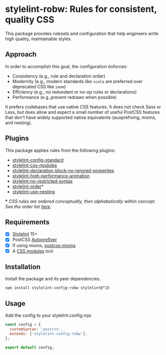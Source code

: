 # stylelint-robw: Rules for consistent, quality CSS

This package provides rulesets and configuration that help engineers write high quality, maintainable styles.

## Approach

In order to accomplish this goal, the configuration enforces:

- Consistency (e.g., rule and declaration order)
- Modernity (e.g., modern standards like `scale` are preferred over deprecated CSS like `zoom`)
- Efficiency (e.g., no redundant or no-op rules or declarations)
- Performance (e.g.,prevent redraws when possible)

It prefers codebases that use native CSS features. It does not check Sass or Less, but does allow and expect a small number of useful PostCSS features that don't have widely supported native equivalents (auoprefixing, mixins, and nesting).

## Plugins

This package applies rules from the following plugins:

- [stylelint-config-standard](https://github.com/stylelint/stylelint-config-standard)
- [stylelint-css-modules](https://github.com/pascalduez/stylelint-config-css-modules)
- [stylelint-declaration-block-no-ignored-properties](https://github.com/kristerkari/stylelint-declaration-block-no-ignored-properties)
- [stylelint-high-performance-animation](https://github.com/kristerkari/stylelint-high-performance-animation)
- [stylelint-no-restricted-syntax](https://github.com/niksy/stylelint-no-restricted-syntax)
- [stylelint-order](https://github.com/hudochenkov/stylelint-order)\*
- [stylelint-use-nesting](https://github.com/csstools/stylelint-use-nesting)

**\*** _CSS rules are ordered conceptually, then alphabetically within concept. See the order list [here](https://github.com/robwierzbowski/stylelint-config-robw/blob/main/order.cjs)._

## Requirements

- [x] [Stylelint](https://stylelint.io/) 15+
- [x] PostCSS [Autoprefixer](https://github.com/postcss/autoprefixer)
- [x] If using mixins, [postcss-mixins](https://github.com/postcss/postcss-mixins)
- [x] A [CSS modules](https://vitejs.dev/guide/features.html#css-modules) tool

## Installation

Install the package and its peer dependencies.

```sh
npm install stylelint-config-robw stylelint@^15
```

## Usage

Add the config to your stylelint.config.mjs:

```js
const config = {
  customSyntax: 'postcss',
  extends: ['stylelint-config-robw'],
};

export default config;
```

